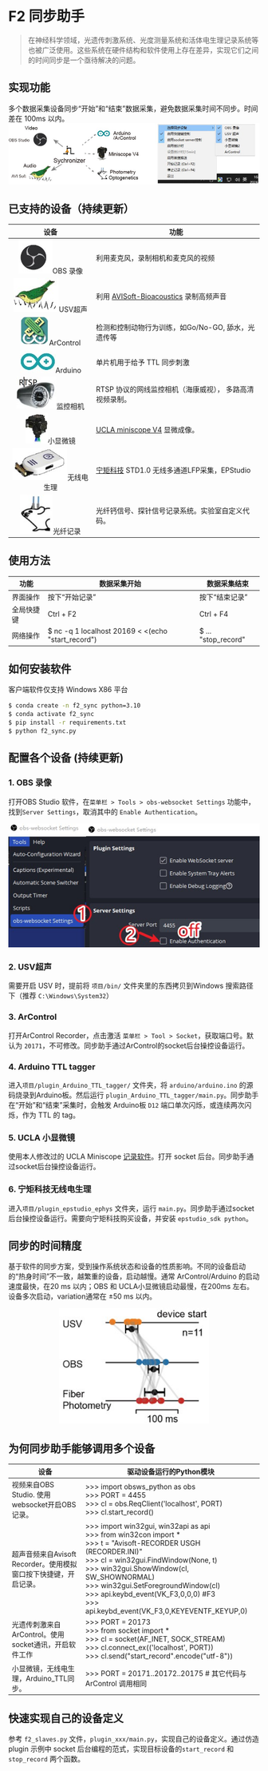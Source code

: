 # F2 同步助手

> 在神经科学领域，光遗传刺激系统、光度测量系统和活体电生理记录系统等也被广泛使用。这些系统在硬件结构和软件使用上存在差异，实现它们之间的时间同步是一个亟待解决的问题。



## 实现功能
多个数据采集设备同步“开始”和“结束”数据采集，避免数据采集时间不同步。时间差在 100ms 以内。
![image](images/function_snapshot.jpg)

## 已支持的设备（持续更新）

|                     设备                     | 功能                                                         |
| :------------------------------------------: | ------------------------------------------------------------ |
|  ![logo](images/OBSStudio_logo.jpg)OBS 录像  | 利用麦克风，录制相机和麦克风的视频                           |
|   ![logo](images/AVISoft_logo.jpg)USV超声    | 利用 [AVISoft-Bioacoustics](https://avisoft.com/price-list-ordering-information/) 录制高频声音 |
| ![logo](images/ArControl_logo.jpg)ArControl  | 检测和控制动物行为训练，如Go/No-GO, 舔水，光遗传等           |
|   ![logo](images/Arduino_logo.jpg)Arduino    | 单片机用于给予 TTL 同步刺激                                  |
| ![logo](images/rtspCam_log.jpg)监控相机  | RTSP 协议的网线监控相机（海康威视）， 多路高清视频录制。         |
| ![logo](images/MiniscopeV4_logo.jpg)小显微镜 | [UCLA miniscope V4](https://open-ephys.org/miniscope-v4/miniscope-v4) 显微成像。 |
| ![logo](images/EPHYS_STD_logo.jpg)无线电生理 | [宁矩科技](http://www.neuramatrix.com.cn/) STD1.0 无线多通道LFP采集，EPStudio |
| ![logo](images/Photometry_logo.jpg)光纤记录  | 光纤钙信号、探针信号记录系统。实验室自定义代码。             |



## 使用方法

| 功能       | 数据采集开始                                       | 数据采集结束        |
| ---------- | -------------------------------------------------- | ------------------- |
| 界面操作   | 按下“开始记录”                                     | 按下“结束记录”      |
| 全局快捷键 | Ctrl + F2                                          | Ctrl + F4           |
| 网络操作   | $ nc -q 1 localhost 20169 < <(echo "start_record") | $ ... "stop_record" |



## 如何安装软件

客户端软件仅支持 Windows X86 平台

```bash
$ conda create -n f2_sync python=3.10
$ conda activate f2_sync
$ pip install -r requirements.txt
$ python f2_sync.py
```


## 配置各个设备 (持续更新)

### 1. OBS 录像

打开OBS Studio 软件，在`菜单栏 > Tools > obs-websocket Settings` 功能中，找到`Server Settings`，取消其中的 `Enable Authentication`。
<p align="center">
  <img src="images/OBSStudio_config.jpg" alt="image" width="600"/>
</p>

### 2. USV超声
需要开启 USV 时，提前将 `项目/bin/` 文件夹里的东西拷贝到Windows 搜索路径下（推荐 `C:\Windows\System32`）

### 3. ArControl
打开ArControl Recorder，点击激活 `菜单栏 > Tool > Socket`，获取端口号。默认为 `20171`，不可修改。同步助手通过ArControl的socket后台操控设备运行。

### 4. Arduino TTL tagger

进入`项目/plugin_Arduino_TTL_tagger/` 文件夹，将 `arduino/arduino.ino` 的源码烧录到Arduino板。然后运行 `plugin_Arduino_TTL_tagger/main.py`。同步助手在“开始”和“结束”采集时，会触发 Arduino板 `D12` 端口单次闪烁，或连续两次闪烁，作为 TTL 的 tag。

### 5. UCLA 小显微镜

使用本人修改过的 UCLA Miniscope [记录软件](https://github.com/Aharoni-Lab/Miniscope-DAQ-QT-Software/pull/56)。打开 socket 后台。同步助手通过socket后台操控设备运行。

### 6. 宁矩科技无线电生理
进入`项目/plugin_epstudio_ephys` 文件夹，运行 `main.py`。同步助手通过socket后台操控设备运行。需要向宁矩科技购买设备，并安装 `epstudio_sdk python`。


## 同步的时间精度

基于软件的同步方案，受到操作系统状态和设备的性质影响。不同的设备启动的“热身时间”不一致，越繁重的设备，启动越慢。通常 ArControl/Arduino 的启动速度最快，在20 ms 以内；OBS 和 UCLA小显微镜启动最慢，在200ms 左右。设备多次启动，variation通常在 ±50 ms 以内。

<p align="center">
  <img src="images/performance.jpg" alt="image" width="300"/>
</p>


## 为何同步助手能够调用多个设备
| 设备 | 驱动设备运行的Python模块 |
| --- | --- |
| 视频来自OBS Studio. 使用websocket开启OBS记录。 | >>> import obsws_python as obs <br> >>> PORT = 4455 <br/>>>> cl = obs.ReqClient('localhost', PORT) <br/>>>> cl.start_record() |
| 超声音频来自Avisoft Recorder。使用模拟窗口按下快捷键，开启记录。 | >>> import win32gui, win32api as api <br/>>>> from win32con import * <br/>>>> t = "Avisoft-RECORDER USGH (RECORDER.INI)" <br/>>>> cl = win32gui.FindWindow(None, t) <br/>>>> win32gui.ShowWindow(cl, SW_SHOWNORMAL) <br/>>>> win32gui.SetForegroundWindow(cl) <br/>>>> api.keybd_event(VK_F3,0,0,0)   #F3 <br/>>>> api.keybd_event(VK_F3,0,KEYEVENTF_KEYUP,0) |
| 光遗传刺激来自ArControl。使用socket通讯，开启软件工作 | >>> PORT = 20173 <br/>>>> from socket import * <br/>>>> cl = socket(AF_INET, SOCK_STREAM) <br/>>>> cl.connect_ex(('localhost', PORT)) <br/>>>> cl.send("start_record".encode("utf-8")) |
| 小显微镜，无线电生理，Arduino_TTL同步。 | >>> PORT = 20171..20172..20175  # 其它代码与 ArControl 调用相同 |
## 快速实现自己的设备定义
参考 `f2_slaves.py` 文件，`plugin_xxx/main.py`，实现自己的设备定义。通过仿造plugin 示例中 socket 后台编程的范式，实现目标设备的`start_record` 和 `stop_record` 两个函数。
